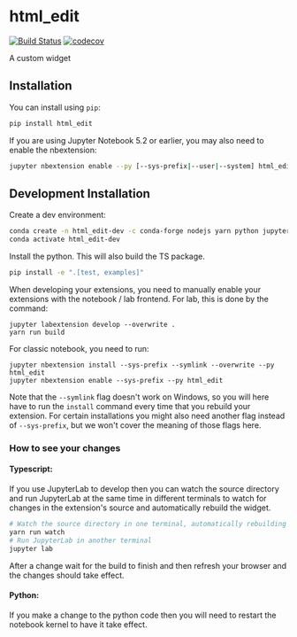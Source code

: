 
# html_edit

[![Build Status](https://travis-ci.org//html_edit.svg?branch=master)](https://travis-ci.org//html_edit)
[![codecov](https://codecov.io/gh//html_edit/branch/master/graph/badge.svg)](https://codecov.io/gh//html_edit)


A custom widget

## Installation

You can install using `pip`:

```bash
pip install html_edit
```

If you are using Jupyter Notebook 5.2 or earlier, you may also need to enable
the nbextension:
```bash
jupyter nbextension enable --py [--sys-prefix|--user|--system] html_edit
```

## Development Installation

Create a dev environment:
```bash
conda create -n html_edit-dev -c conda-forge nodejs yarn python jupyterlab
conda activate html_edit-dev
```

Install the python. This will also build the TS package.
```bash
pip install -e ".[test, examples]"
```

When developing your extensions, you need to manually enable your extensions with the
notebook / lab frontend. For lab, this is done by the command:

```
jupyter labextension develop --overwrite .
yarn run build
```

For classic notebook, you need to run:

```
jupyter nbextension install --sys-prefix --symlink --overwrite --py html_edit
jupyter nbextension enable --sys-prefix --py html_edit
```

Note that the `--symlink` flag doesn't work on Windows, so you will here have to run
the `install` command every time that you rebuild your extension. For certain installations
you might also need another flag instead of `--sys-prefix`, but we won't cover the meaning
of those flags here.

### How to see your changes
#### Typescript:
If you use JupyterLab to develop then you can watch the source directory and run JupyterLab at the same time in different
terminals to watch for changes in the extension's source and automatically rebuild the widget.

```bash
# Watch the source directory in one terminal, automatically rebuilding when needed
yarn run watch
# Run JupyterLab in another terminal
jupyter lab
```

After a change wait for the build to finish and then refresh your browser and the changes should take effect.

#### Python:
If you make a change to the python code then you will need to restart the notebook kernel to have it take effect.
